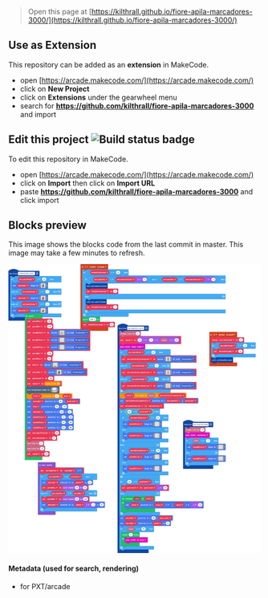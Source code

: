  


> Open this page at [https://kilthrall.github.io/fiore-apila-marcadores-3000/](https://kilthrall.github.io/fiore-apila-marcadores-3000/)

## Use as Extension

This repository can be added as an **extension** in MakeCode.

* open [https://arcade.makecode.com/](https://arcade.makecode.com/)
* click on **New Project**
* click on **Extensions** under the gearwheel menu
* search for **https://github.com/kilthrall/fiore-apila-marcadores-3000** and import

## Edit this project ![Build status badge](https://github.com/kilthrall/fiore-apila-marcadores-3000/workflows/MakeCode/badge.svg)

To edit this repository in MakeCode.

* open [https://arcade.makecode.com/](https://arcade.makecode.com/)
* click on **Import** then click on **Import URL**
* paste **https://github.com/kilthrall/fiore-apila-marcadores-3000** and click import

## Blocks preview

This image shows the blocks code from the last commit in master.
This image may take a few minutes to refresh.

![A rendered view of the blocks](https://github.com/kilthrall/fiore-apila-marcadores-3000/raw/master/.github/makecode/blocks.png)

#### Metadata (used for search, rendering)

* for PXT/arcade
<script src="https://makecode.com/gh-pages-embed.js"></script><script>makeCodeRender("{{ site.makecode.home_url }}", "{{ site.github.owner_name }}/{{ site.github.repository_name }}");</script>
